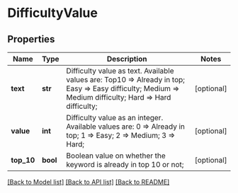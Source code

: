 # DifficultyValue

## Properties
Name | Type | Description | Notes
------------ | ------------- | ------------- | -------------
**text** | **str** | Difficulty value as text. Available values are: Top10 &#x3D;&gt; Already in top; Easy &#x3D;&gt; Easy difficulty; Medium &#x3D;&gt; Medium difficulty; Hard &#x3D;&gt; Hard difficulty; | [optional] 
**value** | **int** | Difficulty value as an integer. Available values are: 0 &#x3D;&gt; Already in top; 1 &#x3D;&gt; Easy; 2 &#x3D;&gt; Medium; 3 &#x3D;&gt; Hard; | [optional] 
**top_10** | **bool** | Boolean value on whether the keyword is already in top 10 or not; | [optional] 

[[Back to Model list]](../README.md#documentation-for-models) [[Back to API list]](../README.md#documentation-for-api-endpoints) [[Back to README]](../README.md)

